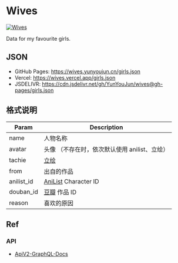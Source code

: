 # Wives

[![Wives](https://github.com/YunYouJun/wives/workflows/Wives/badge.svg)](https://wives.yunyoujun.cn/)

Data for my favourite girls.

## JSON

- GitHub Pages: <https://wives.yunyoujun.cn/girls.json>
- Vercel: <https://wives.vercel.app/girls.json>
- JSDELIVR: <https://cdn.jsdelivr.net/gh/YunYouJun/wives@gh-pages/girls.json>

## 格式说明

| Param      | Description                                   |
| ---------- | --------------------------------------------- |
| name       | 人物名称                                      |
| avatar     | 头像 （不存在时，依次默认使用 anilist、立绘） |
| tachie     | [立绘](https://mzh.moegirl.org.cn/立绘)       |
| from       | 出自的作品                                    |
| anilist_id | [AniList](https://anilist.co/) Character ID   |
| douban_id  | [豆瓣](https://www.douban.com/) 作品 ID       |
| reason     | 喜欢的原因                                    |

## Ref

### API

- [ApiV2-GraphQL-Docs](https://github.com/AniList/ApiV2-GraphQL-Docs)
